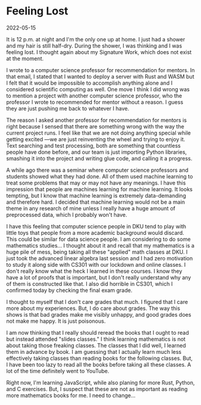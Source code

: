 # Feeling Lost

2022-05-15

It is 12 p.m. at night and I'm the only one up at home.
I just had a shower and my hair is still half-dry.
During the shower,
I was thinking and I was feeling lost.
I thought again about my Signature Work,
which does not exist at the moment.

I wrote to a computer science professor for recommendation for mentors.
In that email,
I stated that I wanted to deploy a server with Rust and WASM
but I felt that it would be impossible to accomplish anything alone
and I considered scientific computing as well.
One move I think I did wrong was to mention a project
with another computer science professor,
who the professor I wrote to recommended for mentor without a reason.
I guess they are just pushing me back to whatever I have.

The reason I asked another professor for recommendation for mentors
is right because I sensed that there are something wrong with the way
the current project runs.
I feel like that we are not doing anything special
while getting excited
—we are just reinventing the wheel and trying to enjoy it.
Text searching and test processing,
both are something that countless people have done before,
and our team is just importing Python libraries,
smashing it into the project and writing glue code,
and calling it a progress.

A while ago there was a seminar where computer science professors
and students showed what they had done.
All of them used machine learning to treat some problems
that may or may not have any meanings.
I have this impression that people are machines learning for machine learning.
It looks tempting,
but I know that machine learning is extremely data-demanding and therefore hard.
I decided that machine learning would not be a main theme in any research of mine
unless I really have a huge amount of preprocessed data,
which I probably won't have.

I have this feeling that computer science people in DKU tend to play with
little toys that people from a more academic background would discard.
This could be similar for data science people.
I am considering to do some mathematics studies…
I thought about it and recall that
my mathematics is a huge pile of mess,
being taking all these "applied" math classes at DKU.
I just took the advanced linear algebra last session
and I had zero motivation to study it along side with CS301
with our lockdown and online classes.
I don't really know what the heck I learned in these courses.
I know they have a lot of proofs that is important,
but I don't really understand why any of them is constructed like that.
I also did horrible in CS301,
which I confirmed today by checking the final exam grade.

I thought to myself that I don't care grades that much.
I figured that I care more about my experiences.
But, I do care about grades.
The way this shows is that bad grades make me visibly unhappy,
and good grades does not make me happy.
It is just poisonous.

I am now thinking that I really should reread the books that I ought to read
but instead attended "slides classes."
I think learning mathematics is not about taking those freaking classes.
The classes that I did well,
I learned them in advance by book.
I am guessing that I actually learn much less effectively taking classes
than reading books for the following classes.
But, I have been too lazy to read all the books before taking all these classes.
A lot of the time definitely went to YouTube.

Right now,
I'm learning JavaScript,
while also planing for more Rust,
Python,
and C exercises.
But, I suspect that these are not as important as reading more mathematics books for me.
I need to change…
